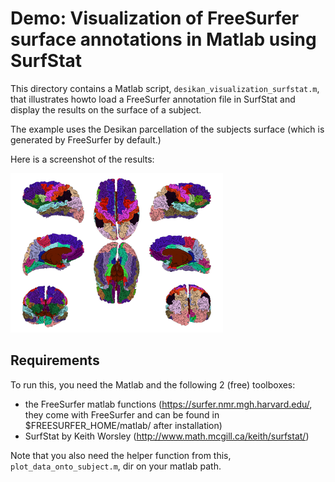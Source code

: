 # Demo: Visualization of FreeSurfer surface annotations in Matlab using SurfStat

This directory contains a Matlab script, `desikan_visualization_surfstat.m`, that illustrates howto load a FreeSurfer annotation file in SurfStat and display the results on the surface of a subject.

The example uses the Desikan parcellation of the subjects surface (which is generated by FreeSurfer by default.)

Here is a screenshot of the results:

![Desikan](./desikan_surfstat.png?raw=true "Visualization of Desikan atlas parcellation for an example subject.")


## Requirements

To run this, you need the Matlab and the following 2 (free) toolboxes:

- the FreeSurfer matlab functions (https://surfer.nmr.mgh.harvard.edu/, they come with FreeSurfer and can be found in $FREESURFER_HOME/matlab/ after installation)
- SurfStat by Keith Worsley (http://www.math.mcgill.ca/keith/surfstat/)

Note that you also need the helper function from this, `plot_data_onto_subject.m`, dir on your matlab path.
